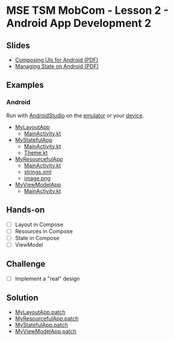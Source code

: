 # MSE TSM MobCom - Lesson 2 - Android App Development 2
## Slides
* [Composing UIs for Android (PDF)](http://www.tamberg.org/mse/2025/hs/TSM_MobCom_ComposingUIsForAndroid.pdf)
* [Managing State on Android (PDF)](http://www.tamberg.org/mse/2025/hs/TSM_MobCom_ManagingStateOnAndroid.pdf)

## Examples
### Android
Run with [AndroidStudio](https://developer.android.com/studio) on the [emulator](https://developer.android.com/codelabs/basic-android-kotlin-compose-emulator) or your [device](https://developer.android.com/codelabs/basic-android-kotlin-compose-connect-device).

* [MyLayoutApp](Android/MyLayoutApp)
    * [MainActivity.kt](Android/MyLayoutApp/app/src/main/java/com/example/mylayoutapp/MainActivity.kt)
* [MyStatefulApp](Android/MyStatefulApp)
    * [MainActivity.kt](Android/MyStatefulApp/app/src/main/java/com/example/mystatefulapp/MainActivity.kt)
    * [Theme.kt](Android/MyStatefulApp/app/src/main/java/com/example/mystatefulapp/ui/theme/Theme.kt)
* [MyResourcefulApp](Android/MyResourcefulApp)
    * [MainActivity.kt](Android/MyResourcefulApp/app/src/main/java/com/example/myresourcefulapp/MainActivity.kt)
    * [strings.xml](Android/MyResourcefulApp/app/src/main/res/values/strings.xml)
    * [image.png](Android/MyResourcefulApp/app/src/main/res/drawable/image.png)
* [MyViewModelApp](Android/MyViewModelApp)
    * [MainActivity.kt](Android/MyViewModelApp/app/src/main/java/com/example/myviewmodelapp/MainActivity.kt)

## Hands-on
* [ ] Layout in Compose
* [ ] Resources in Compose
* [ ] State in Compose
* [ ] ViewModel

## Challenge
* [ ] Implement a "real" design

## Solution
* [MyLayoutApp.patch](Android/MyLayoutApp.patch)
* [MyResourcefulApp.patch](Android/MyResourcefulApp.patch)
* [MyStatefulApp.patch](Android/MyStatefulApp.patch)
* [MyViewModelApp.patch](Android/MyViewModelApp.patch)
